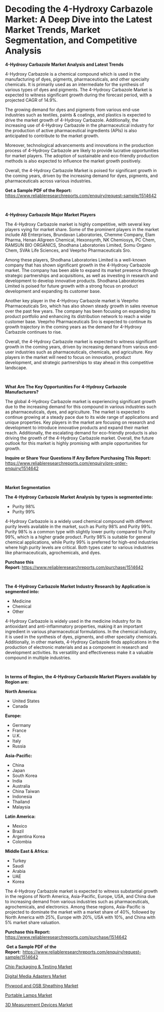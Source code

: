 <p><h1>Decoding the 4-Hydroxy Carbazole Market: A Deep Dive into the Latest Market Trends, Market Segmentation, and Competitive Analysis</h1></p><p><strong>4-Hydroxy Carbazole Market Analysis and Latest Trends</strong></p>
<p><p>4-Hydroxy Carbazole is a chemical compound which is used in the manufacturing of dyes, pigments, pharmaceuticals, and other specialty chemicals. It is primarily used as an intermediate for the synthesis of various types of dyes and pigments. The 4-Hydroxy Carbazole Market is expected to witness significant growth during the forecast period, with a projected CAGR of 14.9%.</p><p>The growing demand for dyes and pigments from various end-use industries such as textiles, paints & coatings, and plastics is expected to drive the market growth of 4-Hydroxy Carbazole. Additionally, the increasing use of 4-Hydroxy Carbazole in the pharmaceutical industry for the production of active pharmaceutical ingredients (APIs) is also anticipated to contribute to the market growth.</p><p>Moreover, technological advancements and innovations in the production process of 4-Hydroxy Carbazole are likely to provide lucrative opportunities for market players. The adoption of sustainable and eco-friendly production methods is also expected to influence the market growth positively.</p><p>Overall, the 4-Hydroxy Carbazole Market is poised for significant growth in the coming years, driven by the increasing demand for dyes, pigments, and pharmaceuticals across various industries.</p></p>
<p><strong>Get a Sample PDF of the Report:&nbsp;</strong> <a href="https://www.reliableresearchreports.com/enquiry/request-sample/1514642">https://www.reliableresearchreports.com/enquiry/request-sample/1514642</a></p>
<p>&nbsp;</p>
<p><strong>4-Hydroxy Carbazole Major Market Players</strong></p>
<p><p>The 4-Hydroxy Carbazole market is highly competitive, with several key players vying for market share. Some of the prominent players in the market include AB Enterprises, Brundavan Laboratories, Chemme Company, Elam Pharma, Henan Allgreen Chemical, Hexonsynth, NK Chemiosys, PC Chem, RAMSUN BIO ORGANICS, Shodhana Laboratories Limited, Somu Organo Chem, SVAk Life Sciences, and Veeprho Pharmaceuticals Sro.</p><p>Among these players, Shodhana Laboratories Limited is a well-known company that has shown significant growth in the 4-Hydroxy Carbazole market. The company has been able to expand its market presence through strategic partnerships and acquisitions, as well as investing in research and development to develop innovative products. Shodhana Laboratories Limited is poised for future growth with a strong focus on product development and expanding its customer base.</p><p>Another key player in the 4-Hydroxy Carbazole market is Veeprho Pharmaceuticals Sro, which has also shown steady growth in sales revenue over the past few years. The company has been focusing on expanding its product portfolio and enhancing its distribution network to reach a wider customer base. Veeprho Pharmaceuticals Sro is expected to continue its growth trajectory in the coming years as the demand for 4-Hydroxy Carbazole continues to rise.</p><p>Overall, the 4-Hydroxy Carbazole market is expected to witness significant growth in the coming years, driven by increasing demand from various end-user industries such as pharmaceuticals, chemicals, and agriculture. Key players in the market will need to focus on innovation, product development, and strategic partnerships to stay ahead in this competitive landscape.</p></p>
<p>&nbsp;</p>
<p><strong>What Are The Key Opportunities For 4-Hydroxy Carbazole Manufacturers?</strong></p>
<p><p>The global 4-Hydroxy Carbazole market is experiencing significant growth due to the increasing demand for this compound in various industries such as pharmaceuticals, dyes, and agriculture. The market is expected to continue growing at a steady pace due to its wide range of applications and unique properties. Key players in the market are focusing on research and development to introduce innovative products and expand their market reach. Additionally, the escalating demand for eco-friendly products is also driving the growth of the 4-Hydroxy Carbazole market. Overall, the future outlook for this market is highly promising with ample opportunities for growth.</p></p>
<p><strong>Inquire or Share Your Questions If Any Before Purchasing This Report:</strong> <a href="https://www.reliableresearchreports.com/enquiry/pre-order-enquiry/1514642">https://www.reliableresearchreports.com/enquiry/pre-order-enquiry/1514642</a></p>
<p>&nbsp;</p>
<p><strong>Market Segmentation</strong></p>
<p><strong>The 4-Hydroxy Carbazole Market Analysis by types is segmented into:</strong></p>
<p><ul><li>Purity 98%</li><li>Purity 99%</li></ul></p>
<p><p>4-Hydroxy Carbazole is a widely used chemical compound with different purity levels available in the market, such as Purity 98% and Purity 99%. Purity 98% is a common type with slightly lower purity compared to Purity 99%, which is a higher grade product. Purity 98% is suitable for general chemical applications, while Purity 99% is preferred for high-end industries where high purity levels are critical. Both types cater to various industries like pharmaceuticals, agrochemicals, and dyes.</p></p>
<p><strong>Purchase this Report:&nbsp;</strong><a href="https://www.reliableresearchreports.com/purchase/1514642">https://www.reliableresearchreports.com/purchase/1514642</a></p>
<p>&nbsp;</p>
<p><strong>The 4-Hydroxy Carbazole Market Industry Research by Application is segmented into:</strong></p>
<p><ul><li>Medicine</li><li>Chemical</li><li>Other</li></ul></p>
<p><p>4-Hydroxy Carbazole is widely used in the medicine industry for its antioxidant and anti-inflammatory properties, making it an important ingredient in various pharmaceutical formulations. In the chemical industry, it is used in the synthesis of dyes, pigments, and other specialty chemicals. Additionally, in other markets, 4-Hydroxy Carbazole finds applications in the production of electronic materials and as a component in research and development activities. Its versatility and effectiveness make it a valuable compound in multiple industries.</p></p>
<p>&nbsp;</p>
<p><strong>In terms of Region, the 4-Hydroxy Carbazole Market Players available by Region are:</strong></p>
<p>
    <p> <strong> North America: </strong>
        <ul>
            <li>United States</li>
            <li>Canada</li>
        </ul>
        </p> 
    <p> <strong> Europe: </strong>
        <ul>
            <li>Germany</li>
            <li>France</li>
            <li>U.K.</li>
            <li>Italy</li>
            <li>Russia</li>
        </ul>
        </p> 
    <p> <strong> Asia-Pacific: </strong>
        <ul>
            <li>China</li>
            <li>Japan</li>
            <li>South Korea</li>
            <li>India</li>
            <li>Australia</li>
            <li>China Taiwan</li>
            <li>Indonesia</li>
            <li>Thailand</li>
            <li>Malaysia</li>
        </ul>
        </p> 
    <p> <strong> Latin America: </strong>
        <ul>
            <li>Mexico</li>
            <li>Brazil</li>
            <li>Argentina Korea</li>
            <li>Colombia</li>
        </ul>
        </p> 
    <p> <strong> Middle East & Africa: </strong>
        <ul>
            <li>Turkey</li>
            <li>Saudi</li>
            <li>Arabia</li>
            <li>UAE</li>
            <li>Korea</li>
        </ul>
    </p>
    </p>
<p><p>The 4-Hydroxy Carbazole market is expected to witness substantial growth in the regions of North America, Asia-Pacific, Europe, USA, and China due to increasing demand from various industries such as pharmaceuticals, agrochemicals, and electronics. Among these regions, Asia-Pacific is projected to dominate the market with a market share of 40%, followed by North America with 25%, Europe with 20%, USA with 10%, and China with 5% market share valuation.</p></p>
<p><strong>Purchase this Report: </strong><a href="https://www.reliableresearchreports.com/purchase/1514642">https://www.reliableresearchreports.com/purchase/1514642</a></p>
<p>&nbsp;<strong>Get a Sample PDF of the Report:&nbsp;&nbsp;</strong><a href="https://www.reliableresearchreports.com/enquiry/request-sample/1514642">https://www.reliableresearchreports.com/enquiry/request-sample/1514642</a></p>
<p><strong></strong></p>
<p><p><a href="https://github.com/eeaveuhhh/Market-Research-Report-List-1/blob/main/chip-packaging-testing-market.md">Chip Packaging & Testing Market</a></p><p><a href="https://view.publitas.com/reportprime-1/global-digital-media-adapters-market-size-and-market-trends-insights-and-projections-from-2024-to-2031/">Digital Media Adapters Market</a></p><p><a href="https://github.com/brentleyjimmiealvaradoz4l1rea/Market-Research-Report-List-1/blob/main/plywood-and-osb-sheathing-market.md">Plywood and OSB Sheathing Market</a></p><p><a href="https://metal-farmhouse-e95.notion.site/Portable-Lamps-Market-Size-Global-Industry-Overview-Market-Segmentation-and-Forecast-2024-to-2031-e96d209782314d578cb3f23dbb57932d">Portable Lamps Market</a></p><p><a href="https://gratis-rainforest-2ca.notion.site/3D-Measurement-Devices-Market-Size-Furnishes-Valuable-Information-Encompassing-Market-Share-Market--5de87f0b20a34b6ebfb741b47b262fe1">3D Measurement Devices Market</a></p></p>